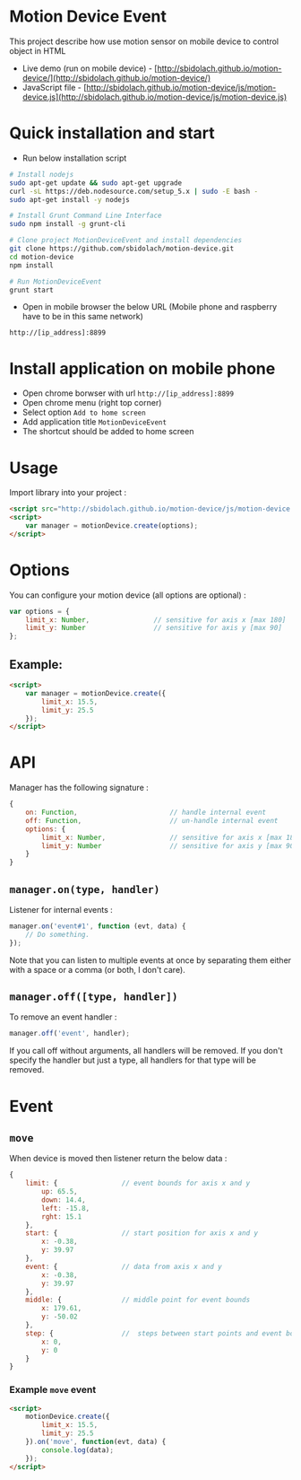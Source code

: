 # Motion Device Event
This project describe how use motion sensor on mobile device to control object in HTML
- Live demo (run on mobile device) - [http://sbidolach.github.io/motion-device/](http://sbidolach.github.io/motion-device/)
- JavaScript file - [http://sbidolach.github.io/motion-device/js/motion-device.js](http://sbidolach.github.io/motion-device/js/motion-device.js)

# Quick installation and start
- Run below installation script

```bash
# Install nodejs
sudo apt-get update && sudo apt-get upgrade
curl -sL https://deb.nodesource.com/setup_5.x | sudo -E bash -
sudo apt-get install -y nodejs

# Install Grunt Command Line Interface
sudo npm install -g grunt-cli

# Clone project MotionDeviceEvent and install dependencies
git clone https://github.com/sbidolach/motion-device.git
cd motion-device
npm install

# Run MotionDeviceEvent
grunt start
```

- Open in mobile browser the below URL (Mobile phone and raspberry have to be in this same network)

```
http://[ip_address]:8899
```

# Install application on mobile phone
- Open chrome borwser with url `http://[ip_address]:8899`
- Open chrome menu (right top corner)
- Select option `Add to home screen`
- Add application title `MotionDeviceEvent`
- The shortcut should be added to home screen

# Usage
Import library into your project :

```html
<script src="http://sbidolach.github.io/motion-device/js/motion-device.js"></script>
<script>
    var manager = motionDevice.create(options);
</script>
```

# Options
You can configure your motion device (all options are optional) :

```js
var options = {
    limit_x: Number,                // sensitive for axis x [max 180]
    limit_y: Number                 // sensitive for axis y [max 90]
};
```

## Example:

```html
<script>
    var manager = motionDevice.create({
        limit_x: 15.5,
        limit_y: 25.5
    });
</script>
```

# API
Manager has the following signature :

```js
{
    on: Function,                       // handle internal event
    off: Function,                      // un-handle internal event
    options: {
        limit_x: Number,                // sensitive for axis x [max 180]
        limit_y: Number                 // sensitive for axis y [max 90]
    }
}
```

## `manager.on(type, handler)`
Listener for internal events :

```js
manager.on('event#1', function (evt, data) {
    // Do something.
});
```

Note that you can listen to multiple events at once by separating them either with a space or a comma (or both, I don't care).

## `manager.off([type, handler])`
To remove an event handler :

```js
manager.off('event', handler);
```

If you call off without arguments, all handlers will be removed. If you don't specify the handler but just a type, all handlers for that type will be removed.

# Event
## `move`
When device is moved then listener return the below data :

```js
{
    limit: {                // event bounds for axis x and y
        up: 65.5,
        down: 14.4,
        left: -15.8,
        rght: 15.1
    },
    start: {                // start position for axis x and y
        x: -0.38,
        y: 39.97
    },
    event: {                // data from axis x and y
        x: -0.38,
        y: 39.97
    },
    middle: {               // middle point for event bounds
        x: 179.61,
        y: -50.02
    },
    step: {                 //  steps between start points and event bounds
        x: 0,
        y: 0
    }
}
```

### Example `move` event

```html
<script>
    motionDevice.create({
        limit_x: 15.5,
        limit_y: 25.5
    }).on('move', function(evt, data) {
        console.log(data);
    });
</script>
```
